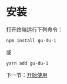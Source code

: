 # 安装

打开终端运行下列命令：

```
npm install gu-du-1
```

或

```
yarn add gu-du-1
```

下一节：[开始使用](#/doc/get-started)